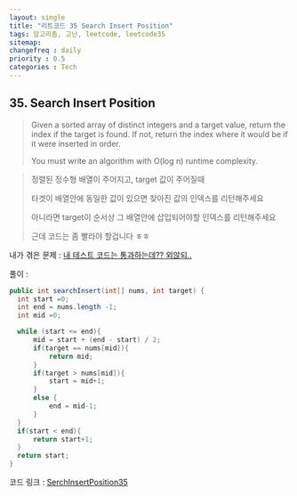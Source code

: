```yaml
---
layout: single
title: "리트코드 35 Search Insert Position"
tags: 알고리즘, 고난, leetcode, leetcode35 
sitemap:
changefreq : daily
priority : 0.5
categories : Tech
---
```

## 35. Search Insert Position

> Given a sorted array of distinct integers and a target value, return the index if the target is found. If not, return the index where it would be if it were inserted in order.
>
>You must write an algorithm with O(log n) runtime complexity.

> 정렬된 정수형 배열이 주어지고, target 값이 주어질때
> 
> 타겟이 배열안에 동일한 값이 있으면 찾아진 값의 인덱스를 리턴해주세요
> 
> 아니라면 target이 순서상 그 배열안에 삽입되어야할 인덱스를 리턴해주세요 
> 
> 근데 코드는 좀 빨라야 할겁니다 ㅎㅎ

내가 겪은 문제 :
[내 테스트 코드는 통과하는데?? 외않되..](./2023-03-29-test-second-challenge.md)



풀이 :

```java
public int searchInsert(int[] nums, int target) {
  int start =0;
  int end = nums.length -1;
  int mid =0;

  while (start <= end){
      mid = start + (end - start) / 2;
      if(target == nums[mid]){
          return mid;
      }
      if(target > nums[mid]){
          start = mid+1;
      }
      else {
          end = mid-1;
      }
  }
  if(start < end){
      return start+1;
  }
  return start;
}
```

코드 링크 :
[SerchInsertPosition35](https://github.com/RDDcat/Algorithm/blob/main/coding/src/main/java/com/maro/coding/leetcode/SerchInsertPosition35.java)



<br>  

<br>  

<br>  






